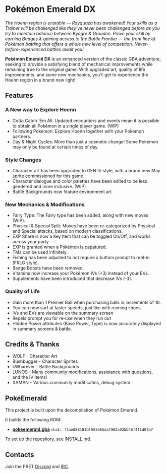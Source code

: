 # Pokémon Emerald DX

_The Hoenn region is unstable — Rayquaza has awakened! Your skills as a Trainer will be challenged like they've never been challenged before as you try to maintain balance between Kyogre & Groudon. Prove your skill by earning Badges & gaining access to the Battle Frontier — the front line of Pokémon battling that offers a whole new level of competition. Never-before-experienced battles await you!_

**Pokémon Emerald DX** is an enhanced version of the classic GBA adventure, seeking to provide a satisfying blend of mechanical improvements while remaining true to the original game. With upgraded art, quality of life improvements, and some new mechanics, you'll get to experience the Hoenn region in a brand new light!

## Features

### A New way to Explore Hoenn
* Gotta Catch 'Em All: Updated encounters and events mean it is possible to obtain all Pokémon in a single player game. (WIP)
* Following Pokemon: Explore Hoenn together with your Pokémon partners.
* Day & Night Cycles: More than just a cosmetic change! Some Pokémon may only be found at certain times of day.
  
### Style Changes
* Character art has been upgraded to GEN IV style, with a brand new May sprite commissioned for this game.
* Character dialogue and color palettes have been edited to be less gendered and more inclusive. (WIP) 
* Battle Backgrounds now feature environment art

### New Mechanics & Modifications
* Fairy Type: The Fairy type has been added, along with new moves (WIP).
* Physical & Special Split: Moves have been re-categorized by Physical and Special attacks, based on modern classifications.
* EXP Share is now a Key Item that can be toggled On/Off, and works across your party.
* EXP is granted when a Pokémon is capatured.
* TMs can be used infinitely.
* Fishing has been adjusted to not require a buttom prompt to reel-in (FRLG style).
* Badge Boosts have been removed.
* Vitamins now increase your Pokémon IVs (+3) instead of your EVs.
* Supplements have been introduced that decrease IVs (-3).

### Quality of Life
* Gain more than 1 Premier Ball when purchasing balls in increments of 10.
* You can now surf at faster speeds, just like with running shoes.
* IVs and EVs are viewable on the summary screen
* Repels prompt you for re-use when they run out
* Hidden Power attributes (Base Power, Type) is now accurately displayed in summary screens & battle.


## Credits & Thanks

* WOLF - Character Art
* Bushbugger - Character Sprites
* kWharever - Battle Backgrounds
* LUNOS - Many community modifications, assistance with questions, and the IV items!
* XAMAN - Various community modificatins, debug system

## PokéEmerald

This project is built upon the decompilation of Pokémon Emerald.

It builds the following ROM:

* [**pokeemerald.gba**](https://datomatic.no-intro.org/index.php?page=show_record&s=23&n=1961) `sha1: f3ae088181bf583e55daf962a92bb46f4f1d07b7`

To set up the repository, see [INSTALL.md](INSTALL.md).

## Contacts

Join the PRET [Discord](https://discord.gg/d5dubZ3) and [IRC](https://web.libera.chat/?#pret).

